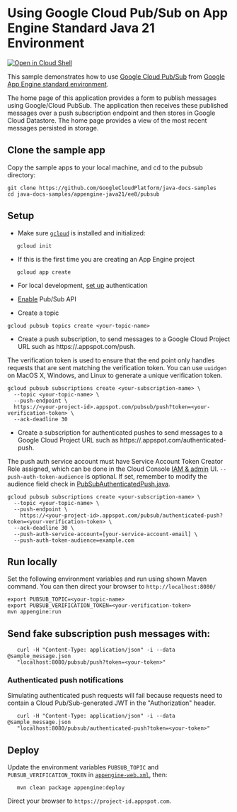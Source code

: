 # Using Google Cloud Pub/Sub on App Engine Standard Java 21 Environment

<a href="https://console.cloud.google.com/cloudshell/open?git_repo=https://github.com/GoogleCloudPlatform/java-docs-samples&page=editor&open_in_editor=appengine-java21/pubsub/README.md">
<img alt="Open in Cloud Shell" src ="http://gstatic.com/cloudssh/images/open-btn.png"></a>

This sample demonstrates how to use [Google Cloud Pub/Sub][pubsub]
from [Google App Engine standard environment][ae-docs].

[pubsub]: https://cloud.google.com/pubsub/docs/
[ae-docs]: https://cloud.google.com/appengine/docs/java/

The home page of this application provides a form to publish messages using Google/Cloud PubSub. The application
then receives these published messages over a push subscription endpoint and then stores in Google Cloud Datastore.
The home page provides a view of the most recent messages persisted in storage.

## Clone the sample app

Copy the sample apps to your local machine, and cd to the pubsub directory:

```
git clone https://github.com/GoogleCloudPlatform/java-docs-samples
cd java-docs-samples/appengine-java21/ee8/pubsub
```

## Setup

- Make sure [`gcloud`](https://cloud.google.com/sdk/docs/) is installed and initialized:
```
   gcloud init
```
- If this is the first time you are creating an App Engine project
```
   gcloud app create
```
- For local development, [set up](https://cloud.google.com/docs/authentication/getting-started) authentication
- [Enable](https://console.cloud.google.com/launcher/details/google/pubsub.googleapis.com) Pub/Sub API

- Create a topic
```
gcloud pubsub topics create <your-topic-name>
```

- Create a push subscription, to send messages to a Google Cloud Project URL such as https://<your-project-id>.appspot.com/push.

The verification token is used to ensure that the end point only handles requests that are sent matching the verification token.
You can use `uuidgen` on MacOS X, Windows, and Linux to generate a unique verification token.

```
gcloud pubsub subscriptions create <your-subscription-name> \
  --topic <your-topic-name> \
  --push-endpoint \
  https://<your-project-id>.appspot.com/pubsub/push?token=<your-verification-token> \
  --ack-deadline 30
```

- Create a subscription for authenticated pushes to send messages to a Google Cloud Project URL such as https://<your-project-id>.appspot.com/authenticated-push.

The push auth service account must have Service Account Token Creator Role assigned, which can be done in the Cloud Console [IAM & admin](https://console.cloud.google.com/iam-admin/iam) UI.
`--push-auth-token-audience` is optional. If set, remember to modify the audience field check in [PubSubAuthenticatedPush.java](src/main/java/com/example/appengine/pubsub/PubSubAuthenticatedPush.java#L48).

```
gcloud pubsub subscriptions create <your-subscription-name> \
  --topic <your-topic-name> \
  --push-endpoint \
    https://<your-project-id>.appspot.com/pubsub/authenticated-push?token=<your-verification-token> \
  --ack-deadline 30 \
  --push-auth-service-account=[your-service-account-email] \
  --push-auth-token-audience=example.com
```

## Run locally
Set the following environment variables and run using shown Maven command. You can then
direct your browser to `http://localhost:8080/`

```
export PUBSUB_TOPIC=<your-topic-name>
export PUBSUB_VERIFICATION_TOKEN=<your-verification-token>
mvn appengine:run
```

## Send fake subscription push messages with:

```
   curl -H "Content-Type: application/json" -i --data @sample_message.json
   "localhost:8080/pubsub/push?token=<your-token>"
```

### Authenticated push notifications

Simulating authenticated push requests will fail because requests need to contain a Cloud Pub/Sub-generated JWT in the "Authorization" header.

```
   curl -H "Content-Type: application/json" -i --data @sample_message.json
   "localhost:8080/pubsub/authenticated-push?token=<your-token>"
```

## Deploy

Update the environment variables `PUBSUB_TOPIC` and `PUBSUB_VERIFICATION_TOKEN` in
[`appengine-web.xml`](src/main/webapp/WEB-INF/appengine-web.xml),
then:

```
   mvn clean package appengine:deploy
```

Direct your browser to `https://project-id.appspot.com`.
